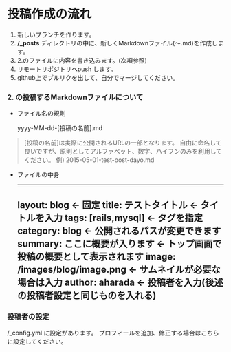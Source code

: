 
# 投稿作成の流れ

1. 新しいブランチを作ります。
1. **/_posts** ディレクトリの中に、新しくMarkdownファイル(〜.md)を作成します。
1. 2.のファイルに内容を書き込みます。(次項参照)
1. リモートリポジトリへpush します。
1. github上でプルリクを出して、自分でマージしてください。



### 2. の投稿するMarkdownファイルについて

* ファイル名の規則


    yyyy-MM-dd-[投稿の名前].md

> [投稿の名前]は実際に公開されるURLの一部となります。
> 自由に命名して良いですが、原則としてアルファベット、数字、ハイフンのみを利用してください。
> 例) 2015-05-01-test-post-dayo.md

* ファイルの中身


    ---
    layout: blog    <- 固定
    title: テストタイトル <- タイトルを入力
    tags: [rails,mysql] <- タグを指定
    category: blog <- 公開されるパスが変更できます
    summary: ここに概要が入ります <- トップ画面で投稿の概要として表示されます
    image: /images/blog/image.png <- サムネイルが必要な場合は入力
    author: aharada <- 投稿者を入力(後述の投稿者設定と同じものを入れる)
    ---

### 投稿者の設定

/_config.yml に設定があります。
プロフィールを追加、修正する場合はこちらに設定してください。
